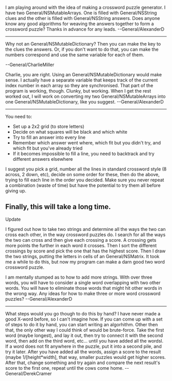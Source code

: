 I am playing around with the idea of making a crossword puzzle generator.  I have two General/NSMutableArrays.  One is filled with General/NSString clues and the other is filled with General/NSString answers.  Does anyone know any good algorithms for weaving the answers together to form a crossword puzzle?  Thanks in advance for any leads.  --General/AlexanderD

----

Why not an General/NSMutableDictionary?  Then you can make the key to the clues the answers.  Or, if you don't want to do that, you can make the numbers correspond and use the same variable for each of them.

--General/CharlieMiller

Charlie, you are right.  Using an General/NSMutableDictionary would make sense.  I actually have a separate variable that keeps track of the current index number in each array so they are synchronised.  That part of the program is working, though.  Clunky, but working.  When I get the rest worked out, I will work on converting my two General/NSMutableArrays into one General/NSMutableDictionary, like you suggest. --General/AlexanderD

----

You need to: 
* Set up a 2x2 grid (to store letters)
* Decide on what squares will be black and which white
* Try to fill an answer into every line
* Remember which answer went where, which fit but you didn't try, and which fit but you've already tried
* If it becomes impossible to fill a line, you need to backtrack and try different answers elsewhere


I suggest you pick a grid, number all the lines in standard crossword style (8 across, 2 down, etc), decide on some order for these, then do the above, trying to fill each line in the order you decided. Make sure you never repeat a combination (waste of time) but have the potential to try them all before giving up.

Finally, this will take a long time.
----
Update

I figured out how to take two strings and determine all the ways the two can cross each other, in the way crossword puzzles do.  I search for all the ways the two can cross and then give each crossing a score.   A crossing gets more points the further in each word it crosses.  Then I sort the different crossings by score and pick the one that has the highest score.  Then I draw the two strings, putting the letters in cells of an General/NSMatrix.  It took me a while to do this, but now my program can make a darn good two word crossword puzzle.

I am mentally stumped as to how to add more strings.  With over three words, you will have to consider a single word overlapping with two other words.  You will have to eliminate those words that might hit other words in the wrong way.  Any ideas for how to make three or more word crossword puzzles? --General/AlexanderD

----

What steps would you go though to do this by hand?  I have never made a good X-word before, so I can't imagine how.  If you can come up with a set of steps to do it by hand, you can start writing an algorhithm.  Other then that, the only other way I could think of would be brute-force.  Take the first word (maybe longest), and lay it out, then try to connect it with the second word, then add on the third word, etc... until you have added all the wordsl.  If a word does not fit anywhere in the puzzle, put it into a second pile, and try it later.  After you have added all the words, assign a score to the result (maybe 1/[height*width], that way, smaller puzzles would get higher scores.  After that, change something and try again and compare the next result's score to the first one, repeat until the cows come home. --General/DerekCramer